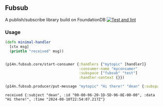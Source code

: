 ## Fubsub
A publish/subscribe library build on FoundationDB
[![Test and lint](https://github.com/p14n/fubsub/actions/workflows/main-check.yaml/badge.svg)](https://github.com/p14n/fubsub/actions/workflows/main-check.yaml)

### Usage

```clojure
(defn minimal-handler
  [ctx msg]
  (println "received" msg))


(p14n.fubsub.core/start-consumer {:handlers {"mytopic" [handler]}
                                  :consumer-name "myconsumer"
                                  :subspace ["fubsub" "test"]
                                  :handler-context {}})

```

```clojure
(p14n.fubsub.producer/put-message "mytopic" "Hi there!" "dean" {:subspace ["fubsub" "test"]})

```

```shell
received {:subject "dean", :id "00-00-06-20-1D-5D-96-8E-00-00", :data "Hi there!", :time "2024-08-10T22:54:07.217Z"}
```

